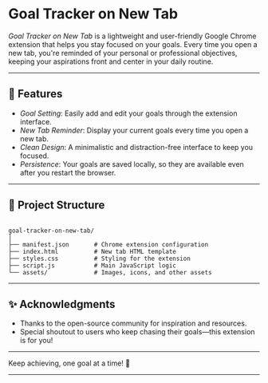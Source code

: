 # Goal Tracker on New Tab  

*Goal Tracker on New Tab* is a lightweight and user-friendly Google Chrome extension that helps you stay focused on your goals. Every time you open a new tab, you're reminded of your personal or professional objectives, keeping your aspirations front and center in your daily routine.

---

## 📝 Features  
- *Goal Setting*: Easily add and edit your goals through the extension interface.  
- *New Tab Reminder*: Display your current goals every time you open a new tab.  
- *Clean Design*: A minimalistic and distraction-free interface to keep you focused.  
- *Persistence*: Your goals are saved locally, so they are available even after you restart the browser.  

---

## 📁 Project Structure  
```

goal-tracker-on-new-tab/
│
├── manifest.json       # Chrome extension configuration
├── index.html          # New tab HTML template
├── styles.css          # Styling for the extension
├── script.js           # Main JavaScript logic
└── assets/             # Images, icons, and other assets
```

---

## ✨ Acknowledgments  
- Thanks to the open-source community for inspiration and resources.  
- Special shoutout to users who keep chasing their goals—this extension is for you!  

---  

Keep achieving, one goal at a time! 🚀  

---
